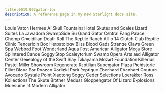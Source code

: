 ```yaml
---
title:0019.002gator-loc
description: A reference page in my new Starlight docs site.
---
```

Louis Vaton
Hermes 
A!
Skull Fountains
Hotel Skutes and Scales
Lizard Suites
La Jawadora 
SwampSide Su 
Grand Gator Central 
Fang Palace 
Chomp 
Crocidilian Death Roll 
The Reptile Ranch
Alli o 14
Clutch Club
Reptile Clinic
Tenderloin Box 
Herpatology
Bliss Blood
Gada 
Strange Claws 
Green Spa 
Webbed Foot Wonderland
Aqua Post 
American Alligator Mega Store
Splintered Canoe 
Soggy Stop
Scaleytorium 
Swamp Opera 
Arts and Alligator Center 
Genealogy of the Swift Slay 
Takayama Mozart Foundation
Killerius
Pastel Miller Showroom 
Regenerate Reptilian 
Supergator 
Plaza Prehistoric
Elliot Blood Bar 
Roozen Gorlizki Park
Reptique
Ebenhard Ebenhard Couture
Avocado Slystale 
Point Xiaotong
Soggy Ceder Selections
Loerakker Ross Kollections
The Skute
Brother Medusa 
Gloppengator 
Of Lizard Explosions 
Muesume of Modern Alligator 